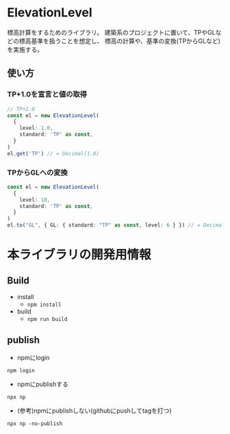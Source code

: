 # ElevationLevel

標高計算をするためのライブラリ。
建築系のプロジェクトに置いて、TPやGLなどの標高基準を扱うことを想定し、
標高の計算や、基準の変換(TPからGLなど)を実施する。

## 使い方

### TP+1.0を宣言と値の取得

```ts
// TP+1.0 
const el = new ElevationLevel(
  {
    level: 1.0,
    standard: 'TP' as const,
  }
)
el.get('TP') // = Decimal(1.0)
```

### TPからGLへの変換
```ts
const el = new ElevationLevel(
  {
    level: 10,
    standard: 'TP' as const,
  }
)
el.to("GL", { GL: { standard: "TP" as const, level: 6 } }) // = Decimal(4.0)
```

# 本ライブラリの開発用情報

## Build

- install
  - `npm install`
- build
  - `npm run build`

## publish

- npmにlogin
```
npm login
```

- npmにpublishする
```
npx np
```

- (参考)npmにpublishしない(githubにpushしてtagを打つ)
```
npx np -no-publish
```
